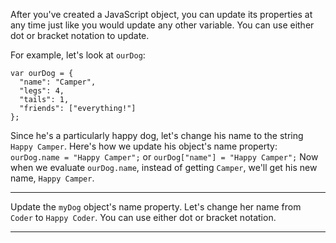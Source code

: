 <div class="challenge-instructions basic-javascript"><div><section id="description">
<p>After you've created a JavaScript object, you can update its properties at any time just like you would update any other variable. You can use either dot or bracket notation to update.</p>
<p>For example, let's look at <code>ourDog</code>:</p>
<pre class="language-js"><code class="language-js"><span class="token keyword">var</span> ourDog <span class="token operator">=</span> <span class="token punctuation">{</span>
  <span class="token string">"name"</span><span class="token operator">:</span> <span class="token string">"Camper"</span><span class="token punctuation">,</span>
  <span class="token string">"legs"</span><span class="token operator">:</span> <span class="token number">4</span><span class="token punctuation">,</span>
  <span class="token string">"tails"</span><span class="token operator">:</span> <span class="token number">1</span><span class="token punctuation">,</span>
  <span class="token string">"friends"</span><span class="token operator">:</span> <span class="token punctuation">[</span><span class="token string">"everything!"</span><span class="token punctuation">]</span>
<span class="token punctuation">}</span><span class="token punctuation">;</span>
</code></pre>
<p>Since he's a particularly happy dog, let's change his name to the string <code>Happy Camper</code>. Here's how we update his object's name property: <code>ourDog.name = "Happy Camper";</code> or <code>ourDog["name"] = "Happy Camper";</code> Now when we evaluate <code>ourDog.name</code>, instead of getting <code>Camper</code>, we'll get his new name, <code>Happy Camper</code>.</p>
</section></div><hr/><div><section id="instructions">
<p>Update the <code>myDog</code> object's name property. Let's change her name from <code>Coder</code> to <code>Happy Coder</code>. You can use either dot or bracket notation.</p>
</section></div><hr/></div>
